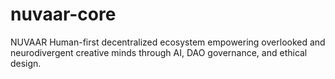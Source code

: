 # nuvaar-core
NUVAAR   Human-first decentralized ecosystem empowering overlooked and neurodivergent creative minds through AI, DAO governance, and ethical design.
